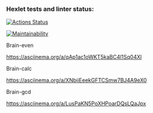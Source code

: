 ### Hexlet tests and linter status:

[![Actions Status](https://github.com/OksanaS13/frontend-project-44/workflows/hexlet-check/badge.svg)](https://github.com/OksanaS13/frontend-project-44/actions)

[![Maintainability](https://api.codeclimate.com/v1/badges/eb45b21651f64b7a5137/maintainability)](https://codeclimate.com/github/OksanaS13/frontend-project-44/maintainability)

Brain-even

https://asciinema.org/a/qAp1ac1oWKT5kaBC4l1Sq04Xl

Brain-calc

https://asciinema.org/a/XNbiiEeekGFTCSmw7BJ4A9eX0

Brain-gcd

https://asciinema.org/a/LusPaKN5PoXHPoarDQsLQaJpx
